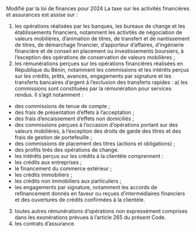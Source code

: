 Modifié  par  la  loi  de  finances  pour  2024
La  taxe  sur  les  activités financières et assurances est assise sur :
1) les  opérations  réalisées  par  les  banques,  les  bureaux  de  change  et  les
établissements financiers, notamment les activités de négociation de valeurs mobilières, d’animation de titres, de transfert et de nantissement de titres, de démarchage financier, d’apporteur  d’affaires,  d’ingénierie  financière  et  de  conseil  en  placement  ou investissements  boursiers,  à  l’exception des  opérations  de  conservation  de  valeurs mobilières ;
2) les rémunérations perçues sur les opérations financières réalisées en République du
Bénin, notamment les commissions et les intérêts perçus sur les crédits, prêts, avances, engagements par signature et les transferts bancaires d’argent à l’exclusion des transferts rapides :
a) les commissions sont constituées par la rémunération pour services rendus. Il
s’agit notamment :
- des commissions de tenue de compte ;
- des frais de présentation d’effets à l’acceptation ;
- des frais d’encaissement d’effets non domiciliés ;
- des  commissions  perçues  à  l’occasion  d’opérations  portant  sur  des  valeurs
mobilières, à l’exception des droits de garde des titres et des frais de gestion de portefeuille ;
- des commissions de placement des titres (actions et obligations) ;
- des profits tirés des opérations de change.
- les intérêts perçus sur les crédits à la clientèle comprennent :
- les crédits aux entreprises ;
- le financement du commerce extérieur ;
- les crédits immobiliers ;
- les crédits non immobiliers aux particuliers ;
- les  engagements  par  signature,  notamment  les  accords  de  refinancement
donnés  en  faveur  ou  reçues  d’intermédiaires  financiers  et  des  ouvertures  de  crédits confirmées à la clientèle.
3) toutes autres rémunérations d’opérations non expressément comprises dans les
exonérations prévues à l’article 265 du présent Code.
4) les contrats d’assurance.